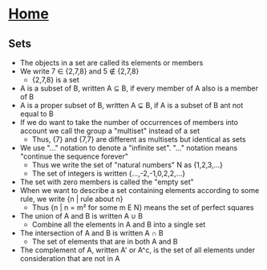 # [Home](../README.md) 
## Sets

* The objects in a set are called its elements or members
* We write 7 &#8712; {2,7,8} and 5 &#8713; {2,7,8}
  * {2,7,8} is a set
* A is a subset of B, written A ⊆ B, if every member of A also is a member of B
* A is a proper subset of B, written A ⊊ B, if A is a subset of B ant not equal to B
* If we do want to take the number of occurrences of members into account we call the group a "multiset" instead of a set
  * Thus, {7} and {7,7} are different as multisets but identical as sets
* We use "..." notation to denote a "infinite set". "..." notation means "continue the sequence forever"
  * Thus we write the set of "natural numbers" N as {1,2,3,...}
  * The set of integers is written {...,-2,-1,0,2,2,...}
* The set with zero members is called the "empty set"
* When we want to describe a set containing elements according to some rule, we write {n | rule about n}
  * Thus {n | n = m² for some m E N} means the set of perfect squares
* The union of A and B is written A ∪ B	
  * Combine all the elements in A and B into a single set
* The intersection of A and B is written A ∩ B	
  * The set of elements that are in both A and B
* The complement of A, written A' or A^c, is the set of all elements under consideration that are not in A
